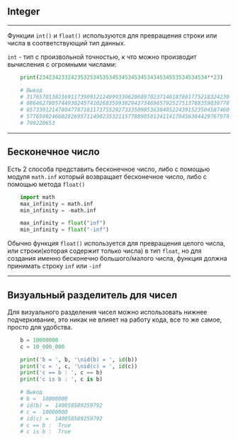 Integer
---
---

Функции `int()` и `float()` используются для превращения строки
или числа в соответствующий тип данных.

`int` - тип с произвольной точностью, к что можно производит
вычисления с огромными числами:

```python
    print(23423423324235325345353453453453453434534553534534534**23)

    # Вывод
    # 3176570138216911739091212499933062068970237146187861775218324230
    # 0864627905744930245741026835993629437346965792527513768359030778
    # 8573391214780477871811737552927333509853638485224391523504587460
    # 5776590246602826957114902353211577889058134114170456304429767979
    # 799220653
```

---

Бесконечное число
---

Есть 2 способа представить бесконечное число, либо с помощью модуля 
`math.inf` который возвращает бесконечное число, либо с помощью 
метода `float()`

```python
    import math
    max_infinity = math.inf
    min_infinity = -math.inf

    max_infinity = float("inf")
    min_infinity = float("-inf")
```

Обычно функция `float()` используется для превращения целого числа, или
строки(которая содержит только числа) в тип `float`, но для создания 
именно бесконечно большого/малого числа, функция должна принимать строку
`inf` или `-inf`

---

Визуальный разделитель для чисел
---

Для визуального разделения чисел можно использовать нижнее подчеркивание, 
это никак не влияет на работу кода, все то же самое, просто для удобства.

```python
    b = 10000000
    c = 10_000_000

    print('b = ', b, '\nid(b) = ', id(b))
    print('c = ', c, '\nid(c) = ', id(c))
    print('c == b : ', c == b)
    print('c is b : ', c is b)

    # Вывод
    # b =  10000000 
    # id(b) =  140058589259792
    # c =  10000000 
    # id(c) =  140058589259792
    # c == b :  True
    # c is b :  True
```